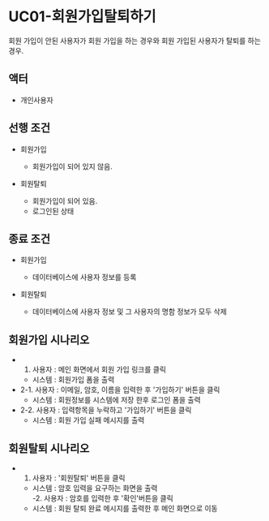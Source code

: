 # UC01-회원가입탈퇴하기
회원 가입이 안된 사용자가 회원 가입을 하는 경우와
회원 가입된 사용자가 탈퇴를 하는 경우.

## 액터
- 개인사용자

## 선행 조건

- 회원가입
   - 회원가입이 되어 있지 않음.

- 회원탈퇴
   - 회원가입이 되어 있음.
   - 로그인된 상태

## 종료 조건

- 회원가입
   - 데이터베이스에 사용자 정보를 등록

- 회원탈퇴
   - 데이터베이스에 사용자 정보 및 그 사용자의 명함 정보가 모두 삭제

## 회원가입 시나리오

- 1. 사용자 : 메인 화면에서 회원 가입 링크를 클릭
   - 시스템 : 회원가입 폼을 출력
- 2-1. 사용자 : 이메일, 암호, 이름을 입력한 후 '가입하기' 버튼을 클릭
   - 시스템 : 회원정보를 시스템에 저장 한후 로그인 폼을 출력
- 2-2. 사용자 : 입력항목을 누락하고 '가입하기' 버튼을 클릭
   - 시스템 : 회원 가입 실패 메시지를 출력
   
   
## 회원탈퇴 시나리오

- 1. 사용자 : '회원탈퇴' 버튼을 클릭
   - 시스템 : 암호 입력을 요구하는 화면을 출력   
-2. 사용자 : 암호를 입력한 후 '확인'버튼을 클릭   
   - 시스템 : 회원 탈퇴 완료 메시지를 출력한 후 메인 화면으로 이동   